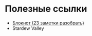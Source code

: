# Полезные ссылки

* [Блокнот (23 заметки разобрать)](https://www.evernote.com/client/web?login=true#/notebook/6d702315-9b82-48d1-b935-fc7a312e93c9/note/aa19b790-2c83-43a4-b575-789fb25e603d)
* Stardew Valley
